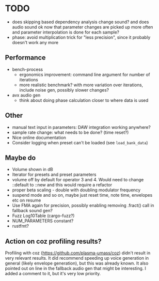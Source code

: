 # TODO

- does skipping based dependency analysis change sound? and does audio sound
  ok now that parameter changes are picked up more often and parameter
  interpolation is done for each sample?
- phase: avoid multiplication trick for "less precision", since it probably
  doesn't work any more

## Performance

- bench-process
  - ergonomics improvement: command line argument for number of iterations
  - more realistic benchmark? with more variation over iterations,
    include noise gen, possibly slower changes?
- avx audio gen
  - think about doing phase calculation closer to where data is used

## Other

* manual text input in parameters: DAW integration working anywhere?
* sample rate change: what needs to be done? (time reset?)
* Nice online documentation
* Consider logging when preset can't be loaded (see `load_bank_data`)

## Maybe do

* Volume shown in dB
* Iterator for presets and preset parameters
* volume off by default for operator 3 and 4. Would need to change ::default to
  ::new and this would require a refactor
* proper beta scaling - double with doubling modulator frequency
* suspend mode and so on, maybe just reset time, note time, envelopes etc on
  resume
* Use FMA again for precision, possibly enabling removing .fract() call
  in fallback sound gen?
* Fuzz Log10Table (cargo-fuzz?)
* NUM_PARAMETERS constant?
* rustfmt?

## Action on coz profiling results?

Profiling with coz (https://github.com/plasma-umass/coz) didn't result in
very relevant results. It did recommend speeding up voice generation in
general (likely envelope generation), but this was already known. It also
pointed out on line in the fallback audio gen that might be interesting. I
added a comment to it, but it's very low priority.
